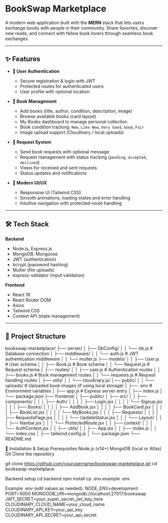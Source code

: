 # BookSwap Marketplace

A modern web application built with the **MERN** stack that lets users exchange books with people in their community. Share favorites, discover new reads, and connect with fellow book lovers through seamless book exchanges.

<!-- ![App Screenshot](path/to/screenshot.png) -->

---

## ✨ Features

- **🔐 User Authentication**
  - Secure registration & login with JWT
  - Protected routes for authenticated users
  - User profile with optional location

- **📖 Book Management**
  - Add books (title, author, condition, description, image)
  - Browse available books (card layout)
  - My Books dashboard to manage personal collection
  - Book condition tracking: `New`, `Like New`, `Very Good`, `Good`, `Fair`
  - Image upload support (Cloudinary / local uploads)

- **🤝 Request System**
  - Send book requests with optional message
  - Request management with status tracking (`pending`, `accepted`, `declined`)
  - Views for received and sent requests
  - Status updates and notifications

- **🎨 Modern UI/UX**
  - Responsive UI (Tailwind CSS)
  - Smooth animations, loading states and error handling
  - Intuitive navigation with protected-route handling

---

## 🛠️ Tech Stack

**Backend**
- Node.js, Express.js
- MongoDB, Mongoose
- JWT (authentication)
- bcrypt (password hashing)
- Multer (file uploads)
- express-validator (input validation)

**Frontend**
- React 18
- React Router DOM
- Axios
- Tailwind CSS
- Context API (state management)

---

## 📁 Project Structure

bookswap-marketplace/
├── server/
│   ├── DbConfig/
│   │   └── bb.js                 # Database connection
│   ├── middleware/
│   │   └── auth.js               # JWT authentication middleware
│   │   └── multer.js 
    ├── models/
│   │   ├── User.js               # User schema
│   │   ├── Book.js               # Book schema
│   │   └── Request.js            # Request schema
│   ├── routes/
│   │   ├── user.js               # Authentication routes
│   │   ├── books.js              # Book management routes
│   │   └── requests.js           # Request handling routes
│   ├── utils/
│   │   └── cloudinary.js/ 
    │── public/
│   │   └── uploads/                # Uploaded book images (if using local storage)
│   ├── .env                      # Environment variables
│   ├── app.js                 # Express server entry
│   ├── index.js
│   └── package.json
├── frontend/
│   ├── public/
│   ├── src/
│   │   ├── components/
│   │   │   ├── Auth/
│   │   │   │   ├── Login.jsx
│   │   │   │   └── Signup.jsx
│   │   │   ├── Books/
│   │   │   │   ├── AddBook.jsx
│   │   │   │   ├── BookCard.jsx
│   │   │   │   ├── BookList.jsx
│   │   │   │   └── MyBooks.jsx
│   │   │   ├── Requests/
│   │   │   │   ├── RequestsPage.jsx
│   │   │   │   └── UpdateStatus.jsx
│   │   │   └── Layout/
│   │   │       ├── Navbar.jsx
│   │   │       └── ProtectedRoute.jsx
│   │   ├── context/
│   │   │   └── AuthContext.jsx
│   │   ├── utils/
│   │   ├── App.jsx
│   │   ├── index.js
│   │   └── index.css
│   ├── tailwind.config.js
│   └── package.json
└── README.md

🚀 Installation & Setup
Prerequisites
Node.js (v14+)
MongoDB (local or Atlas)
Git
Clone the repository

git clone https://github.com/yourusername/bookswap-marketplace.git
cd bookswap-marketplace

Backend setup
cd backend
npm install
cp .env.example .env

Example .env (edit values as needed):
NODE_ENV=development
PORT=5000
MONGODB_URI=mongodb://localhost:27017/bookswap
JWT_SECRET=your_super_secret_jwt_key_here
CLOUDINARY_CLOUD_NAME=your_cloud_name
CLOUDINARY_API_KEY=your_api_key
CLOUDINARY_API_SECRET=your_api_secret

